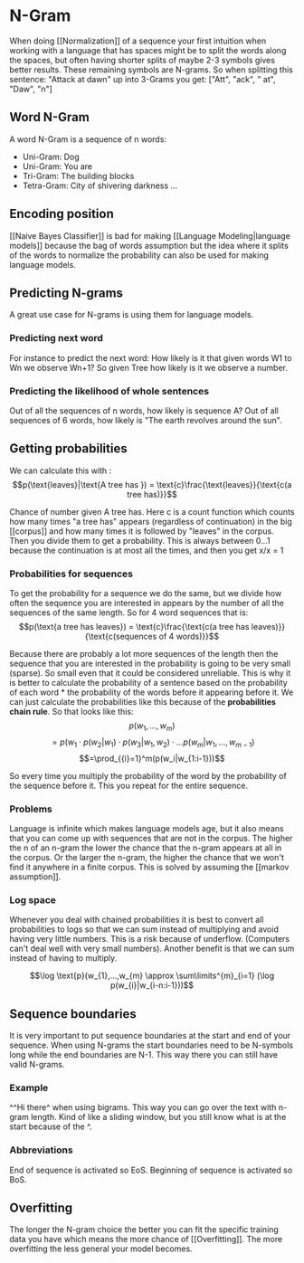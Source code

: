 # N-Gram 
When doing [[Normalization]] of a sequence your first intuition when working with a language that has spaces might be to split the words along the spaces, but often having shorter splits of maybe 2-3 symbols gives better results. These remaining symbols are N-grams. So when splitting this sentence: "Attack at dawn" up into 3-Grams you get:  ["Att", "ack", " at", "Daw", "n"]

## Word N-Gram
A word N-Gram is a sequence of n words:
- Uni-Gram: Dog
- Uni-Gram: You are 
- Tri-Gram: The building blocks 
- Tetra-Gram: City of shivering darkness 
...


## Encoding position
[[Naive Bayes Classifier]] is bad for making [[Language Modeling|language models]] because the bag of words assumption but the idea where it splits of the words to normalize the probability can also be used for making language models. 

## Predicting N-grams
A great use case for N-grams is using them for language models. 

### Predicting next word
For instance to predict the next word: How likely is it that given words W1 to Wn we observe Wn+1? So given Tree how likely is it we observe a number. 

### Predicting the likelihood of whole sentences
Out of all the sequences of n words, how likely is sequence A? Out of all sequences of 6 words, how likely is "The earth revolves around the sun". 

## Getting probabilities 

We can calculate this with : $$p(\text{leaves}|\text{A tree has }) = \text{c}\frac{\text{leaves}}{\text{c(a tree has)}}$$

Chance of number given A tree has. Here c is a count function which counts how many times "a tree has" appears (regardless of continuation) in the big [[corpus]] and how many times it is followed by "leaves" in the corpus. Then you divide them to get a probability. This is always between 0…1 because the continuation is at most all the times, and then you get x/x = 1


### Probabilities for sequences 
To get the probability for a sequence we do the same, but we divide how often the sequence you are interested in appears by the number of all the sequences of the same length. So for 4 word sequences that is: $$p(\text{a tree has leaves}) = \text{c}\frac{\text{c(a tree has leaves)}}{\text{c(sequences of 4 words)}}$$

Because there are probably a lot more sequences of the length then the sequence that you are interested in the probability is going to be very small (sparse). So small even that it could be considered unreliable. This is why it is better to calculate the probability of a sentence based on the probability of each word * the probability of the words before it appearing before it. We can just calculate the probabilities like this because of the **probabilities chain rule**. So that looks like this: $$p(w_{1},...,w_{m})$$ $$= p(w_{1} \cdot p(w_2|w_{1}) \cdot p(w_3|w_{1},w_{2}) \cdot ... p(w_{m}|w_1,...,w_{m-1})$$ $$=\prod_{{i}=1}^m(p(w_i|w_{1:i-1}))$$

So every time you multiply the probability of the word by the probability of the sequence before it. This you repeat for the entire sequence. 

### Problems 
Language is infinite which makes language models age, but it also means that you can come up with sequences that are not in the corpus. The higher the n of an n-gram the lower the chance that the n-gram appears at all in the corpus. Or the larger the n-gram, the higher the chance that we won't find it anywhere in a finite corpus. This is solved by assuming the [[markov assumption]].

### Log space
Whenever you deal with chained probabilities it is best to convert all probabilities to logs so that we can sum instead of multiplying and avoid having very little numbers. This is a risk because of underflow. (Computers can't deal well with very small numbers). Another benefit is that we can sum instead of having to multiply. 

$$\log \text{p}(w_{1},...,w_{m} \approx \sum\limits^{m}_{i=1} (\log p(w_{i}|w_{i-n:i-1}))$$


## Sequence boundaries
It is very important to put sequence boundaries at the start and end of your sequence. When using N-grams the start boundaries need to be N-symbols long while the end boundaries are N-1. This way there you can still have valid N-grams. 

### Example
^^Hi there^ when using bigrams. This way you can go over the text with n-gram length. Kind of like a sliding window, but you still know what is at the start because of the ^. 

### Abbreviations 

End of sequence is activated so EoS. 
Beginning of sequence is activated so BoS. 

## Overfitting
The longer the N-gram choice the better you can fit the specific training data you have which means the more chance of [[Overfitting]]. The more overfitting the less general your model becomes. 

